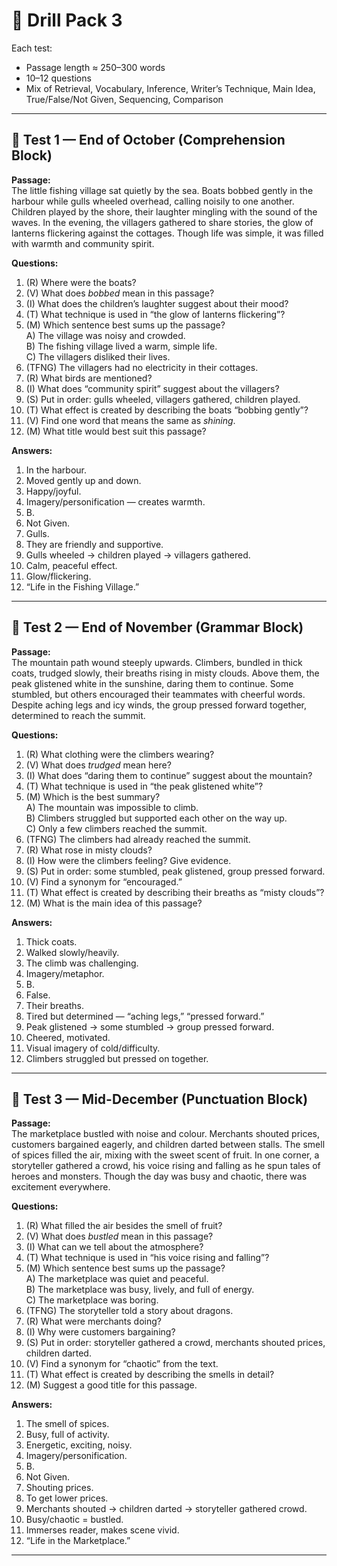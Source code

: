 # 📘 Drill Pack 3

Each test:  
- Passage length ≈ 250–300 words  
- 10–12 questions  
- Mix of Retrieval, Vocabulary, Inference, Writer’s Technique, Main Idea, True/False/Not Given, Sequencing, Comparison  

---

## 📖 Test 1 — End of October (Comprehension Block)

**Passage:**  
The little fishing village sat quietly by the sea. Boats bobbed gently in the harbour while gulls wheeled overhead, calling noisily to one another. Children played by the shore, their laughter mingling with the sound of the waves. In the evening, the villagers gathered to share stories, the glow of lanterns flickering against the cottages. Though life was simple, it was filled with warmth and community spirit.

**Questions:**  
1. (R) Where were the boats?  
2. (V) What does *bobbed* mean in this passage?  
3. (I) What does the children’s laughter suggest about their mood?  
4. (T) What technique is used in “the glow of lanterns flickering”?  
5. (M) Which sentence best sums up the passage?  
   A) The village was noisy and crowded.  
   B) The fishing village lived a warm, simple life.  
   C) The villagers disliked their lives.  
6. (TFNG) The villagers had no electricity in their cottages.  
7. (R) What birds are mentioned?  
8. (I) What does “community spirit” suggest about the villagers?  
9. (S) Put in order: gulls wheeled, villagers gathered, children played.  
10. (T) What effect is created by describing the boats “bobbing gently”?  
11. (V) Find one word that means the same as *shining*.  
12. (M) What title would best suit this passage?  

**Answers:**  
1. In the harbour.  
2. Moved gently up and down.  
3. Happy/joyful.  
4. Imagery/personification — creates warmth.  
5. B.  
6. Not Given.  
7. Gulls.  
8. They are friendly and supportive.  
9. Gulls wheeled → children played → villagers gathered.  
10. Calm, peaceful effect.  
11. Glow/flickering.  
12. “Life in the Fishing Village.”  

---

## 📖 Test 2 — End of November (Grammar Block)

**Passage:**  
The mountain path wound steeply upwards. Climbers, bundled in thick coats, trudged slowly, their breaths rising in misty clouds. Above them, the peak glistened white in the sunshine, daring them to continue. Some stumbled, but others encouraged their teammates with cheerful words. Despite aching legs and icy winds, the group pressed forward together, determined to reach the summit.

**Questions:**  
1. (R) What clothing were the climbers wearing?  
2. (V) What does *trudged* mean here?  
3. (I) What does “daring them to continue” suggest about the mountain?  
4. (T) What technique is used in “the peak glistened white”?  
5. (M) Which is the best summary?  
   A) The mountain was impossible to climb.  
   B) Climbers struggled but supported each other on the way up.  
   C) Only a few climbers reached the summit.  
6. (TFNG) The climbers had already reached the summit.  
7. (R) What rose in misty clouds?  
8. (I) How were the climbers feeling? Give evidence.  
9. (S) Put in order: some stumbled, peak glistened, group pressed forward.  
10. (V) Find a synonym for “encouraged.”  
11. (T) What effect is created by describing their breaths as “misty clouds”?  
12. (M) What is the main idea of this passage?  

**Answers:**  
1. Thick coats.  
2. Walked slowly/heavily.  
3. The climb was challenging.  
4. Imagery/metaphor.  
5. B.  
6. False.  
7. Their breaths.  
8. Tired but determined — “aching legs,” “pressed forward.”  
9. Peak glistened → some stumbled → group pressed forward.  
10. Cheered, motivated.  
11. Visual imagery of cold/difficulty.  
12. Climbers struggled but pressed on together.  

---

## 📖 Test 3 — Mid-December (Punctuation Block)

**Passage:**  
The marketplace bustled with noise and colour. Merchants shouted prices, customers bargained eagerly, and children darted between stalls. The smell of spices filled the air, mixing with the sweet scent of fruit. In one corner, a storyteller gathered a crowd, his voice rising and falling as he spun tales of heroes and monsters. Though the day was busy and chaotic, there was excitement everywhere.

**Questions:**  
1. (R) What filled the air besides the smell of fruit?  
2. (V) What does *bustled* mean in this passage?  
3. (I) What can we tell about the atmosphere?  
4. (T) What technique is used in “his voice rising and falling”?  
5. (M) Which sentence best sums up the passage?  
   A) The marketplace was quiet and peaceful.  
   B) The marketplace was busy, lively, and full of energy.  
   C) The marketplace was boring.  
6. (TFNG) The storyteller told a story about dragons.  
7. (R) What were merchants doing?  
8. (I) Why were customers bargaining?  
9. (S) Put in order: storyteller gathered a crowd, merchants shouted prices, children darted.  
10. (V) Find a synonym for “chaotic” from the text.  
11. (T) What effect is created by describing the smells in detail?  
12. (M) Suggest a good title for this passage.  

**Answers:**  
1. The smell of spices.  
2. Busy, full of activity.  
3. Energetic, exciting, noisy.  
4. Imagery/personification.  
5. B.  
6. Not Given.  
7. Shouting prices.  
8. To get lower prices.  
9. Merchants shouted → children darted → storyteller gathered crowd.  
10. Busy/chaotic = bustled.  
11. Immerses reader, makes scene vivid.  
12. “Life in the Marketplace.”  

---
